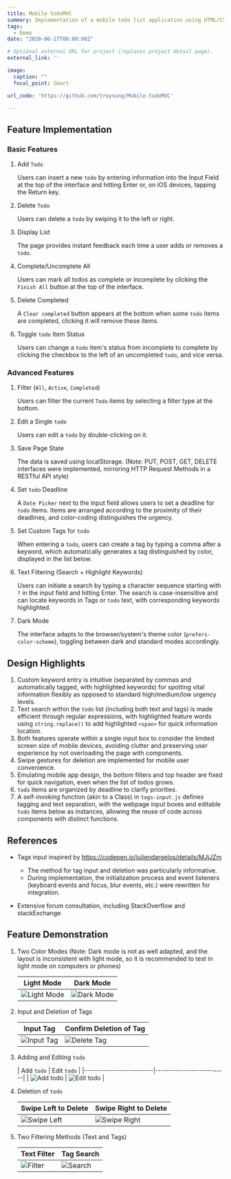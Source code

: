 ```yaml
---
title: Mobile todoMVC
summary: Implementation of a mobile todo list application using HTML/CSS and vanilla JavaScript.
tags:
  - Demo
date: "2020-06-27T00:00:00Z"

# Optional external URL for project (replaces project detail page).
external_link: ''

image:
  caption: ""
  focal_point: Smart

url_code: 'https://github.com/troysung/Mobile-todoMVC'

---
```


## Feature Implementation

### Basic Features

1. Add `Todo`

   Users can insert a new `todo` by entering information into the Input Field at the top of the interface and hitting Enter or, on iOS devices, tapping the Return key.

2. Delete `Todo`

   Users can delete a `todo` by swiping it to the left or right.

3. Display List

   The page provides instant feedback each time a user adds or removes a `todo`.

4. Complete/Uncomplete All

   Users can mark all todos as complete or incomplete by clicking the `Finish All` button at the top of the interface.

5. Delete Completed

   A `Clear completed` button appears at the bottom when some `todo` items are completed, clicking it will remove these items.

6. Toggle `todo` Item Status

   Users can change a `todo` item's status from incomplete to complete by clicking the checkbox to the left of an uncompleted `todo`, and vice versa.

### Advanced Features

1. Filter (`All`, `Active`, `Completed`)

   Users can filter the current `Todo` items by selecting a filter type at the bottom.

2. Edit a Single `todo`

   Users can edit a `todo` by double-clicking on it.

3. Save Page State

   The data is saved using localStorage. (Note: PUT, POST, GET, DELETE interfaces were implemented, mirroring HTTP Request Methods in a RESTful API style)

4. Set `todo` Deadline

   A `Date Picker` next to the input field allows users to set a deadline for `todo` items. Items are arranged according to the proximity of their deadlines, and color-coding distinguishes the urgency.

5. Set Custom Tags for `todo`

   When entering a `todo`, users can create a tag by typing a comma after a keyword, which automatically generates a tag distinguished by color, displayed in the list below.

6. Text Filtering (Search + Highlight Keywords)

   Users can initiate a search by typing a character sequence starting with `?` in the input field and hitting Enter. The search is case-insensitive and can locate keywords in Tags or `todo` text, with corresponding keywords highlighted.

7. Dark Mode

   The interface adapts to the browser/system's theme color (`prefers-color-scheme`), toggling between dark and standard modes accordingly.

## Design Highlights

1. Custom keyword entry is intuitive (separated by commas and automatically tagged, with highlighted keywords) for spotting vital information flexibly as opposed to standard high/medium/low urgency levels.
2. Text search within the `todo` list (including both text and tags) is made efficient through regular expressions, with highlighted feature words using `string.replace()` to add highlighted `<span>` for quick information location.
3. Both features operate within a single input box to consider the limited screen size of mobile devices, avoiding clutter and preserving user experience by not overloading the page with components.
4. Swipe gestures for deletion are implemented for mobile user convenience.
5. Emulating mobile app design, the bottom filters and top header are fixed for quick navigation, even when the list of todos grows.
6. `todo` items are organized by deadline to clarify priorities.
7. A self-invoking function (akin to a Class) in `tags-input.js` defines tagging and text separation, with the webpage input boxes and editable `todo` items below as instances, allowing the reuse of code across components with distinct functions.

## References

- Tags input inspired by https://codepen.io/juliendargelos/details/MJjJZm
  - The method for tag input and deletion was particularly informative.
  - During implementation, the initialization process and event listeners (keyboard events and focus, blur events, etc.) were rewritten for integration.

- Extensive forum consultation, including StackOverflow and stackExchange.

## Feature Demonstration

1. Two Color Modes (Note: Dark mode is not as well adapted, and the layout is inconsistent with light mode, so it is recommended to test in light mode on computers or phones)

   | Light Mode            | Dark Mode            |
   |-----------------------|----------------------|
   | ![Light Mode](浅色.png) | ![Dark Mode](深色.png) |

2. Input and Deletion of Tags

   | Input Tag               | Confirm Deletion of Tag    |
   |-------------------------|----------------------------|
   | ![Input Tag](输入tag.png) | ![Delete Tag](确认删除tag.png) |

3. Adding and Editing `todo`

   | Add `todo`              | Edit `todo`              |
       |-------------------------|--------------------------|
   | ![Add todo](添加todo.gif) | ![Edit todo](编辑todo.gif) |

4. Deletion of `todo`

   | Swipe Left to Delete    | Swipe Right to Delete    |
   |-------------------------|--------------------------|
   | ![Swipe Left](左滑删除.gif) | ![Swipe Right](右滑删除.gif) |

5. Two Filtering Methods (Text and Tags)

   | Text Filter           | Tag Search            |
   |-----------------------|-----------------------|
   | ![Filter](filter.gif) | ![Search](search.gif) |

